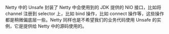 Netty 中的 Unsafe 封装了 Netty 中会使用到的 JDK 提供的 NIO 接口，比如将 channel 注册到 selector 上，比如 bind 操作，比如 connect 操作等，这些操作都是稍微偏底层一些。Netty 同样也是不希望我们的业务代码使用 Unsafe 的实例，它是提供给 Netty 中的源码使用的。
